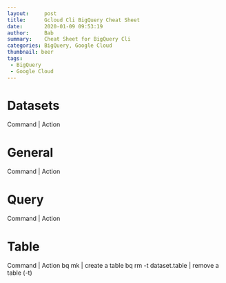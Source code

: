 ```yaml
---
layout:     post
title:      Gcloud Cli BigQuery Cheat Sheet 
date:       2020-01-09 09:53:19
author:     Bab
summary:    Cheat Sheet for BigQuery Cli 
categories: BigQuery, Google Cloud
thumbnail: beer
tags:
 - BigQuery
 - Google Cloud
---
```


# Datasets
Command | Action

# General
Command | Action

# Query
Command | Action

# Table
Command | Action
bq mk | create a table
bq rm -t dataset.table | remove a table (-t)

